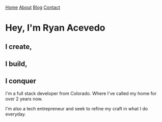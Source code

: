 ---
---
[Home](/)
[About](/about/)
[Blog](/blog/)
[Contact](/contact/)


# Hey, I'm Ryan Acevedo
## I create,
## I build,
## I conquer

I'm a full stack developer from Colorado. Where I've called my home for over 2 years now.

I'm also a tech entrepreneur and seek to refine my craft in what I do everyday.


